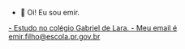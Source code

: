 - 👋 Oi! Eu sou emir.
<a href="https://www.instagram.com/emirrhfb" alt="Instagram" target="_blank">
- Estudo no colégio Gabriel de Lara.
- Meu email é emir.filho@escola.pr.gov.br
